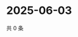# 2025-06-03

共 0 条

<!-- BEGIN ZHIHUQUESTIONS -->
<!-- 最后更新时间 Tue Jun 03 2025 22:12:49 GMT+0800 (China Standard Time) -->

<!-- END ZHIHUQUESTIONS -->
